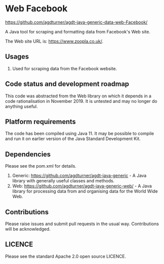 # Web Facebook

https://github.com/agdturner/agdt-java-generic-data-web-Facebook/

A Java tool for scraping and formatting data from Facebook's Web site.

The Web site URL is: https://www.zoopla.co.uk/.

## Usages
1. Used for scraping data from the Facebook website.

## Code status and development roadmap
This code was abstracted from the Web library on which it depends in a code rationalisation in November 2019. It is untested and may no longer do anything useful.

## Platform requirements
The code has been compiled using Java 11. It may be possible to compile and run it on earlier version of the Java Standard Development Kit. 

## Dependencies
Please see the pom.xml for details.
1. Generic: https://github.com/agdturner/agdt-java-generic - A Java library with generally useful classes and methods.
2. Web: https://github.com/agdturner/agdt-java-generic-web/ - A Java library for processing data from and organising data for the World Wide Web.

## Contributions
Please raise issues and submit pull requests in the usual way. Contributions will be acknowledged.

## LICENCE
Please see the standard Apache 2.0 open source LICENCE.
